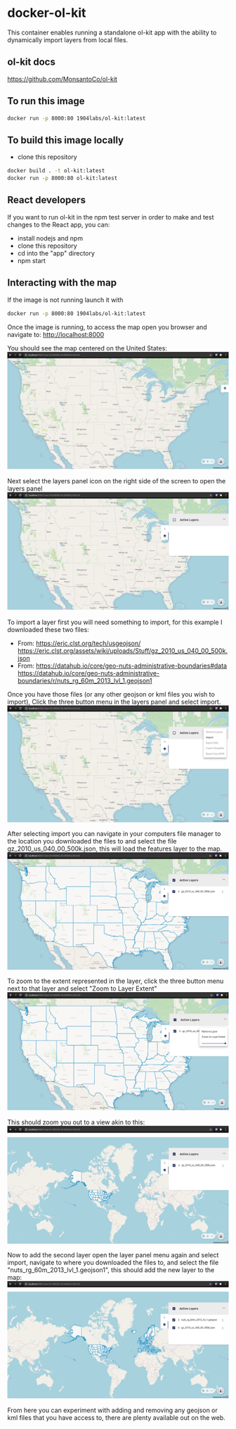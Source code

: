 # docker-ol-kit

This container enables running a standalone ol-kit app with the ability to dynamically import layers from local files.  

## ol-kit docs

<https://github.com/MonsantoCo/ol-kit>  

## To run this image  

```bash
docker run -p 8000:80 1904labs/ol-kit:latest  
```

## To build this image locally

- clone this repository  

```bash
docker build . -t ol-kit:latest  
docker run -p 8000:80 ol-kit:latest  
```

## React developers

If you want to run ol-kit in the npm test server in order to make and test  changes to the React app, you can:  

- install nodejs and npm  
- clone this repository  
- cd into the "app" directory  
- npm start  

## Interacting with the map

If the image is not running launch it with  

```bash
docker run -p 8000:80 1904labs/ol-kit:latest  
```

Once the image is running, to access the map open you browser and navigate to:
<http://localhost:8000>

You should see the map centered on the United States:  
![initial](https://raw.githubusercontent.com/1904labs/docker-ol-kit/master/images/initial.png)

 Next select the layers panel icon on the right side of the screen to open the layers panel  
![panel open](https://raw.githubusercontent.com/1904labs/docker-ol-kit/master/images/panelopen.png)

 To import a layer first you will need something to import, for this example I downloaded these two files:  

- From: <https://eric.clst.org/tech/usgeojson/>
  <https://eric.clst.org/assets/wiki/uploads/Stuff/gz_2010_us_040_00_500k.json>  
- From: <https://datahub.io/core/geo-nuts-administrative-boundaries#data>
  <https://datahub.io/core/geo-nuts-administrative-boundaries/r/nuts_rg_60m_2013_lvl_1.geojson1>  

Once you have those files (or any other geojson or kml files you wish to import), Click the three button menu in the layers panel and select import.  
![menu open](https://raw.githubusercontent.com/1904labs/docker-ol-kit/master/images/menuopen.png)  

After selecting import you can navigate in your computers file manager to the location you downloaded the files to and select the file gz_2010_us_040_00_500k.json, this will load the features layer to the map.  
![loaded1](https://raw.githubusercontent.com/1904labs/docker-ol-kit/master/images/loaded1.png)  

To zoom to the extent represented in the layer, click the three button menu next to that layer and select "Zoom to Layer Extent"  
![zoom select](https://raw.githubusercontent.com/1904labs/docker-ol-kit/master/images/zoomselect.png)  

This should zoom you out to a view akin to this:  
![zoomed](https://raw.githubusercontent.com/1904labs/docker-ol-kit/master/images/zoomed.png)  

Now to add the second layer open the layer panel menu again and select import, navigate to where you downloaded the files to, and select the file "nuts_rg_60m_2013_lvl_1.geojson1", this should add the new layer to the map:  
![loaded2](https://raw.githubusercontent.com/1904labs/docker-ol-kit/master/images/loaded2.png)  

From here you can experiment with adding and removing any geojson or kml files that you have access to, there are plenty available out on the web.  
